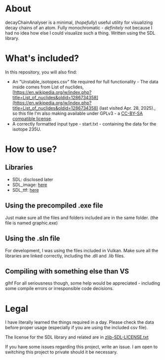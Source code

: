 # About

decayChainAnalyser is a minimal, (*hopefully*) useful utility for visualizing decay chains of an atom. Fully monochromatic - *definitely* not because I had no idea how else I could visualize such a thing.
Written using the SDL library.
# What's included?
In this repository, you will also find:
- An "Unstable_isotopes.csv" file required for full functionality - The data inside comes from List of nuclides, [https://en.wikipedia.org/w/index.php?title=List_of_nuclides&oldid=1286734358](https://en.wikipedia.org/w/index.php?title=List_of_nuclides&oldid=1286734358) (last visited Apr. 28, 2025)., so this file I'm also making available under GPLv3 - a [CC-BY-SA compatible license](https://creativecommons.org/share-your-work/licensing-considerations/compatible-licenses/). 
- A correctly formatted input type - start.txt - containing the data for the isotope 235U.
# How to use?
## Libraries
- SDL: disclosed later
- SDL_image: [here](https://github.com/libsdl-org/SDL_image?tab=Zlib-1-ov-file)
- SDL_ttf: [here](https://github.com/libsdl-org/SDL_ttf)
## Using the precompiled .exe file

Just make sure all the files and folders included are in the same folder. (the file is named graphic.exe)
## Using the .sln file

For development, I was using the files included in Vulkan. Make sure all the libraries are linked correctly, including the .dll and .lib files.
## Compiling with something else than VS
glhf
For all seriousness though, some help would be appreciated - including some compile errors or irresponsible code decisions.

# Legal

I have literally learned the things required in a day. Please check the data before proper usage (especially if you are using the included csv file).

The license for the SDL library and related are in [zlib-SDL-LICENSE.txt](https://github.com/InubiquidousMonke/decayChainAnalyser/blob/main/zlib-SDL-LICENSE.txt "zlib-SDL-LICENSE.txt")

If you have some issues regarding this project, write an issue. I am open to switching this project to private should it be necessary.
